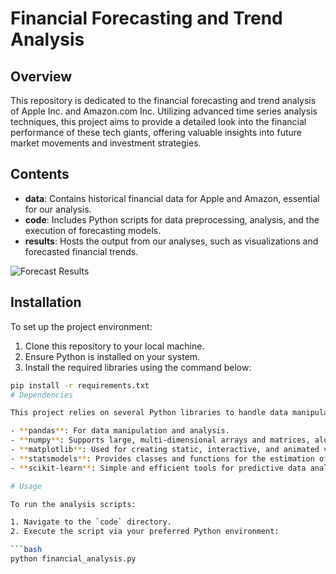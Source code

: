 # Financial Forecasting and Trend Analysis

## Overview
This repository is dedicated to the financial forecasting and trend analysis of Apple Inc. and Amazon.com Inc. Utilizing advanced time series analysis techniques, this project aims to provide a detailed look into the financial performance of these tech giants, offering valuable insights into future market movements and investment strategies.

## Contents

- **data**: Contains historical financial data for Apple and Amazon, essential for our analysis.
- **code**: Includes Python scripts for data preprocessing, analysis, and the execution of forecasting models.
- **results**: Hosts the output from our analyses, such as visualizations and forecasted financial trends.

![Forecast Results](https://github.com/vinayvaida27/Financial-Forecasting-and-Trend-Analysis/blob/main/IMAGES/financial_forecast_output.png)

## Installation

To set up the project environment:

1. Clone this repository to your local machine.
2. Ensure Python is installed on your system.
3. Install the required libraries using the command below:

```bash
pip install -r requirements.txt
# Dependencies

This project relies on several Python libraries to handle data manipulation, analysis, and visualization:

- **pandas**: For data manipulation and analysis.
- **numpy**: Supports large, multi-dimensional arrays and matrices, along with a large collection of high-level mathematical functions to operate on these arrays.
- **matplotlib**: Used for creating static, interactive, and animated visualizations in Python.
- **statsmodels**: Provides classes and functions for the estimation of many different statistical models, as well as for conducting statistical tests, and statistical data exploration.
- **scikit-learn**: Simple and efficient tools for predictive data analysis.

# Usage

To run the analysis scripts:

1. Navigate to the `code` directory.
2. Execute the script via your preferred Python environment:

```bash
python financial_analysis.py

